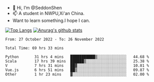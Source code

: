 - 👋 Hi, I’m @SeddonShen
- 📫 A student in NWPU,Xi'an China.
- Want to learn something.I hope I can.

[![Top Langs](https://github-readme-stats.vercel.app/api/top-langs?username=seddonshen&show_icons=true&locale=en&layout=compact&hide=html&langs_count=8)](https://github.com/SeddonShen/)
[![Anurag's github stats](https://github-readme-stats.vercel.app/api?username=SeddonShen&count_private=true&show_icons=true)](https://github.com/anuraghazra/github-readme-stats)
<!--START_SECTION:waka-->

```text
From: 27 October 2022 - To: 26 November 2022

Total Time: 69 hrs 33 mins

Python       31 hrs 4 mins   ███████████▒░░░░░░░░░░░░░   44.68 %
Scala        17 hrs 39 mins  ██████▒░░░░░░░░░░░░░░░░░░   25.38 %
V            7 hrs 31 mins   ██▓░░░░░░░░░░░░░░░░░░░░░░   10.81 %
Vue.js       6 hrs 51 mins   ██▒░░░░░░░░░░░░░░░░░░░░░░   09.87 %
Other        1 hr 23 mins    ▓░░░░░░░░░░░░░░░░░░░░░░░░   02.00 %
```

<!--END_SECTION:waka-->


<!---
SeddonShen/SeddonShen is a ✨ special ✨ repository because its `README.md` (this file) appears on your GitHub profile.
You can click the Preview link to take a look at your changes.
--->
